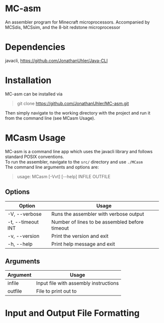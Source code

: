 # MC-asm
An assembler program for Minecraft microprocessors. Accompanied by MCSdis, MCSsim, and the 8-bit redstone microprocessor


# Dependencies
javacli, https://github.com/JonathanUhler/Java-CLI


# Installation
MC-asm can be installed via

> git clone https://github.com/JonathanUhler/MC-asm.git

Then simply navigate to the working directory with the project and run it from the command line (see MCasm Usage).


# MCasm Usage
MC-asm is a command line app which uses the javacli library and follows standard POSIX conventions. \
To run the assembler, navigate to the ```src/``` directory and use ```./MCasm``` \
The command line arguments and options are:

> usage: MCasm [-Vvt] [--help] INFILE OUTFILE 

## Options
| Option            | Usage                                          |
| ----------------- | ---------------------------------------------- |
| -V, --verbose     | Runs the assembler with verbose output         | 
| -t, --timeout INT | Number of lines to be assembled before timeout |
| -v, --version     | Print the version and exit                     |
| -h, --help        | Print help message and exit                    |

## Arguments
| Argument | Usage                                 |
| -------- | ------------------------------------- |
| infile   | Input file with assembly instructions |
| outfile  | File to print out to                  |


# Input and Output File Formatting

